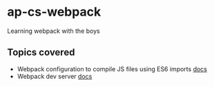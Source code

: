 # ap-cs-webpack
Learning webpack with the boys

## Topics covered
* Webpack configuration to compile JS files using ES6 imports [docs](https://webpack.js.org/guides/getting-started/)
* Webpack dev server [docs](https://webpack.js.org/guides/development/#using-webpack-dev-server)